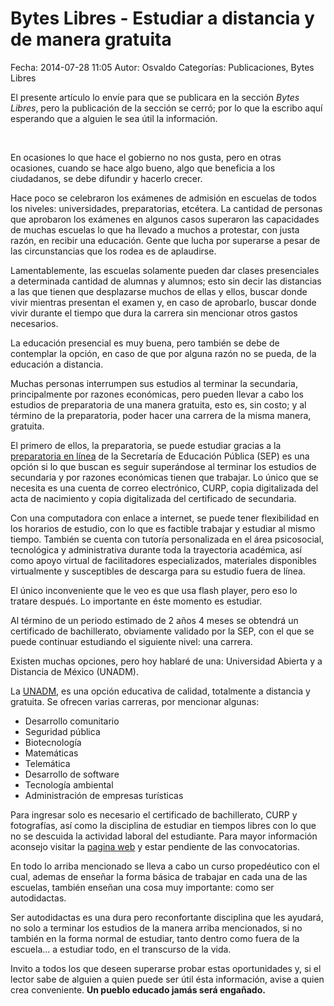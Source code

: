 Bytes Libres - Estudiar a distancia y de manera gratuita 
==================================

Fecha: 2014-07-28 11:05
Autor: Osvaldo
Categorías: Publicaciones, Bytes Libres

El presente artículo lo envíe para que se publicara en la sección _Bytes Libres_, pero la publicación de la sección se cerró; por lo que la escribo aquí esperando que a alguien le sea útil la información.

<!-- break -->

<br />

En ocasiones lo que hace el gobierno no nos gusta, pero en otras ocasiones, cuando se hace algo bueno, algo que beneficia a los ciudadanos, se debe difundir y hacerlo crecer. 

Hace poco se celebraron los exámenes de admisión en escuelas de todos los niveles: universidades, preparatorias, etcétera. La cantidad de personas que aprobaron los exámenes en algunos casos superaron las capacidades de muchas escuelas lo que ha llevado a muchos a protestar, con justa razón, en recibir una educación. Gente que lucha por superarse a pesar de las circunstancias que los rodea es de aplaudirse.

Lamentablemente, las escuelas solamente pueden dar clases presenciales a determinada cantidad de alumnas y alumnos; esto sin decir las distancias a las que tienen que desplazarse muchos de ellas y ellos, buscar donde vivir mientras presentan el examen y, en caso de aprobarlo, buscar donde vivir durante el tiempo que dura la carrera sin mencionar otros gastos necesarios. 

La educación presencial es muy buena, pero también se debe de contemplar la opción, en caso de que por alguna razón no se pueda, de la educación a distancia.

Muchas personas interrumpen sus estudios al terminar la secundaria, principalmente por razones económicas, pero pueden llevar a cabo los estudios de preparatoria de una manera gratuita, esto es, sin costo; y al término de la preparatoria, poder hacer una carrera de la misma manera, gratuita.

El primero de ellos, la preparatoria, se puede estudiar gracias a la [preparatoria en línea](http://www.prepaenlinea.sep.gob.mx/) de la Secretaría de Educación Pública (SEP) es una opción si lo que buscan es seguir superándose al terminar los estudios de secundaria y por razones económicas tienen que trabajar. Lo único que se necesita es una cuenta de correo electrónico, CURP, copia digitalizada del acta de nacimiento y copia digitalizada del certificado de secundaria.

Con una computadora con enlace a internet, se puede tener flexibilidad en los horarios de estudio, con lo que es factible trabajar y estudiar al mismo tiempo. También se cuenta con tutoría personalizada en el área psicosocial, tecnológica y administrativa durante toda la trayectoria académica, así como apoyo virtual de facilitadores especializados, materiales disponibles virtualmente y susceptibles de descarga para su estudio fuera de línea. 

El único inconveniente que le veo es que usa flash player, pero eso lo tratare después. Lo importante en éste momento es estudiar.

Al término de un periodo estimado de 2 años 4 meses se obtendrá un certificado de bachillerato, obviamente validado por la SEP, con el que se puede continuar estudiando el siguiente nivel: una carrera.

Existen muchas opciones, pero hoy hablaré de una: Universidad Abierta y a Distancia de México (UNADM).

La [UNADM](http://www.unadmexico.mx/), es una opción educativa de calidad, totalmente a distancia y gratuita. Se ofrecen varias carreras, por mencionar algunas:

* Desarrollo comunitario
* Seguridad pública
* Biotecnología
* Matemáticas
* Telemática
* Desarrollo de software
* Tecnología ambiental
* Administración de empresas turísticas

Para ingresar solo es necesario el certificado de bachillerato, CURP y fotografías, así como la disciplina de estudiar en tiempos libres con lo que no se descuida la actividad laboral del estudiante. Para mayor información aconsejo visitar la [pagina web](http://www.unadmexico.mx/) y estar pendiente de las convocatorias.

En todo lo arriba mencionado se lleva a cabo un curso propedéutico con el cual, ademas de enseñar la forma básica de trabajar en cada una de las escuelas, también enseñan una cosa muy importante: como ser autodidactas.

Ser autodidactas es una dura pero reconfortante disciplina que les ayudará, no solo a terminar los estudios de la manera arriba mencionados, si no también en la forma normal de estudiar, tanto dentro como fuera de la escuela... a estudiar todo, en el transcurso de la vida.

Invito a todos los que deseen superarse probar estas oportunidades y, si el lector sabe de alguien a quien puede ser útil ésta información, avise a quien crea conveniente. __Un pueblo educado jamás será engañado.__
